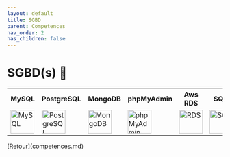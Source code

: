 ```yaml
---
layout: default
title: SGBD
parent: Competences
nav_order: 2
has_children: false
---
```


# SGBD(s) 💾
<table>
    <tr>
        <th>MySQL</th>
        <th>PostgreSQL</th>
        <th>MongoDB</th>
        <th>phpMyAdmin</th>
        <th>Aws RDS</th>
        <th>SQLite</th>
    </tr>
    <tr>
        <td><img src="https://upload.wikimedia.org/wikipedia/fr/thumb/6/62/MySQL.svg/1280px-MySQL.svg.png" title="MySQL" alt="MySQL" width="55" height="55"/></td>
        <td><img src="https://upload.wikimedia.org/wikipedia/commons/thumb/2/29/Postgresql_elephant.svg/1985px-Postgresql_elephant.svg.png" title="PostgreSQL" alt="PostgreSQL" width="55" height="55"/></td>
        <td><img src="https://www.svgrepo.com/show/331488/mongodb.svg" title="MongoDB" alt="MongoDB" width="55" height="55"/></td>
        <td><img src="https://upload.wikimedia.org/wikipedia/commons/thumb/4/4f/PhpMyAdmin_logo.svg/2560px-PhpMyAdmin_logo.svg.png" title="phpMyAdmin" alt="phpMyAdmin" width="55" height="55"/></td>
        <td><img src="https://cdn.worldvectorlogo.com/logos/aws-rds.svg" title="RDS" alt="RDS" width="55" height="55"/></td>
        <td><img src="https://upload.wikimedia.org/wikipedia/commons/thumb/3/38/SQLite370.svg/2560px-SQLite370.svg.png" title="SQLite" alt="SQLite" width="70" height="55"/></td>
    </tr>
</table>
[Retour](competences.md)

